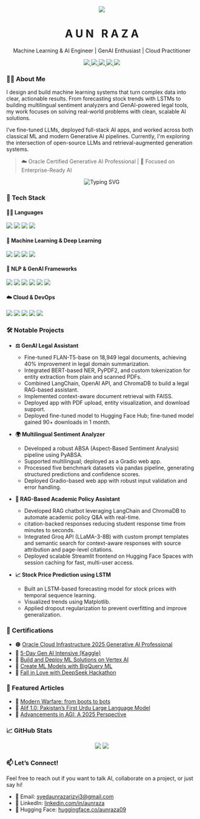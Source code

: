 <!-- Intro Header -->
<div align="center">
<img src="https://readme-typing-svg.herokuapp.com?font=Fira+Code&size=25&duration=2000&pause=1000&center=true&vCenter=true&width=600&lines=Hey+Coders!+I'm+Aun+Raza;AI+Engineer+%7C+Tech+Writer+%7C+ML+Explorer" />
</div>
<h1 align="center" >
   <b>A U N &nbsp; R A Z A</b> 
</h1>
<p align="center"> Machine Learning & AI Engineer |  GenAI Enthusiast |  Cloud Practitioner</p>
<p align="center">
  <a href="https://www.linkedin.com/in/aun-raza-8b2442251/" target="_blank">
    <img src="https://img.shields.io/badge/LinkedIn-%230077B5.svg?style=flat&logo=linkedin&logoColor=white" />
  </a>
  <a href="mailto:syedaunrazarizvi3@gmail.com">
    <img src="https://img.shields.io/badge/Gmail-D14836?style=flat&logo=gmail&logoColor=white" />
  </a>
  <a href="https://huggingface.co/aun09" target="_blank">
    <img src="https://img.shields.io/badge/HuggingFace-%23f2c811.svg?style=flat&logo=huggingface&logoColor=black" />
  </a>
  <a href="https://medium.com/@syedaunrazarizvi3">
    <img src="https://img.shields.io/badge/Medium-black?logo=medium&style=flat" />
  </a>
  <a href="https://www.cloudskillsboost.google/public_profiles/a49ab12d-3dbc-4e32-ae16-99111190110a">
    <img src="https://img.shields.io/badge/Google%20Cloud-4285F4?logo=googlecloud&logoColor=white&style=flat" />
  </a>
</p>


### 🧑‍💻 About Me

I design and build machine learning systems that turn complex data into clear, actionable results. From forecasting stock trends with LSTMs to building multilingual sentiment analyzers and GenAI-powered legal tools, my work focuses on solving real-world problems with clean, scalable AI solutions.

I’ve fine-tuned LLMs, deployed full-stack AI apps, and worked across both classical ML and modern Generative AI pipelines. Currently, I'm exploring the intersection of open-source LLMs and retrieval-augmented generation systems.  

> ☁️ Oracle Certified Generative AI Professional | 🎯 Focused on Enterprise-Ready AI
<p align="center">
<img src="https://readme-typing-svg.herokuapp.com?font=Fira+Code&pause=1000&center=true&vCenter=true&width=435&lines=Crafting+AI-powered+solutions;Exploring+LLMs+%26+Generative+AI;Turning+ideas+into+deployable+models" alt="Typing SVG" />
</p>


### 🚀 Tech Stack

#### 👨‍💻 Languages
<p>
  <img src="https://img.shields.io/badge/Python-3670A0?style=flat&logo=python&logoColor=ffdd54" />
  <img src="https://img.shields.io/badge/Java-ED8B00?style=flat&logo=java&logoColor=white" />
  <img src="https://img.shields.io/badge/C++-00599C?style=flat&logo=c%2B%2B&logoColor=white" />
  <img src="https://img.shields.io/badge/SQL-025E8C?style=flat&logo=postgresql&logoColor=white" />
</p>

#### 🤖 Machine Learning & Deep Learning
<p>
  <img src="https://img.shields.io/badge/Scikit--learn-F7931E?style=flat&logo=scikit-learn&logoColor=white" />
  <img src="https://img.shields.io/badge/TensorFlow-FF6F00?style=flat&logo=TensorFlow&logoColor=white" />
  <img src="https://img.shields.io/badge/PyTorch-EE4C2C?style=flat&logo=pytorch&logoColor=white" />
  <img src="https://img.shields.io/badge/Keras-D00000?style=flat&logo=keras&logoColor=white" />
</p>

#### 🧠 NLP & GenAI Frameworks
<p>
  <img src="https://img.shields.io/badge/HuggingFace-%23f2c811.svg?style=flat&logo=huggingface&logoColor=black" />
  <img src="https://img.shields.io/badge/LangChain-000000?style=flat&logo=langchain&logoColor=white" />
  <img src="https://img.shields.io/badge/OpenAI-412991?style=flat&logo=openai&logoColor=white" />
  <img src="https://img.shields.io/badge/FAISS-0091EA?style=flat" />
  <img src="https://img.shields.io/badge/PyABSA-ff6600?style=flat" />
  <img src="https://img.shields.io/badge/ChromaDB-6D4C41?style=flat" />
</p>

#### ☁️ Cloud & DevOps
<p>
  <img src="https://img.shields.io/badge/GCP-4285F4?style=flat&logo=google-cloud&logoColor=white" />
  <img src="https://img.shields.io/badge/Oracle_Cloud-F80000?style=flat&logo=oracle&logoColor=white" />
  <img src="https://img.shields.io/badge/Vertex_AI-1a73e8?style=flat" />
  <img src="https://img.shields.io/badge/BigQuery-3367D6?style=flat&logo=google-bigquery&logoColor=white" />
  <img src="https://img.shields.io/badge/GitHub-181717?style=flat&logo=github&logoColor=white" />
</p>


### 🛠️ Notable Projects

- **⚖️ GenAI Legal Assistant**
  - Fine-tuned FLAN-T5-base on 18,949 legal documents, achieving 40% improvement in legal domain summarization.
  - Integrated BERT-based NER, PyPDF2, and custom tokenization for entity extraction from plain and scanned PDFs. 
  - Combined LangChain, OpenAI API, and ChromaDB to build a legal RAG-based assistant.
  - Implemented context-aware document retrieval with FAISS.
  - Deployed app with PDF upload, entity visualization, and download support.
  - Deployed fine-tuned model to Hugging Face Hub; fine-tuned model gained 90+ downloads in 1 month.

- **🌍 Multilingual Sentiment Analyzer**
  - Developed a robust ABSA (Aspect-Based Sentiment Analysis) pipeline using PyABSA.
  - Supported multilingual; deployed as a Gradio web app.
  - Processed five benchmark datasets via pandas pipeline, generating structured predictions and confidence scores.
  - Deployed Gradio-based web app with robust input validation and error handling.

- **📃 RAG-Based Academic Policy Assistant**
  - Developed RAG chatbot leveraging LangChain and ChromaDB to automate academic policy Q&A with real-time.
  -  citation-backed responses reducing student response time from minutes to seconds.
  -  Integrated Groq API (LLaMA-3-8B) with custom prompt templates and semantic search for context-aware responses with source attribution and page-level citations.
  -  Deployed scalable Streamlit frontend on Hugging Face Spaces with session caching for fast, multi-user access.
 
- **📈 Stock Price Prediction using LSTM**
  - Built an LSTM-based forecasting model for stock prices with temporal sequence learning.
  - Visualized trends using Matplotlib.
  - Applied dropout regularization to prevent overfitting and improve generalization.

### 📜 Certifications

- 🟠 [Oracle Cloud Infrastructure 2025 Generative AI Professional](https://catalog-education.oracle.com/ords/certview/sharebadge?id=84358782DA14E9D1912F5E3200CDD8974B9BA9AF6A9152CCFB5B810CD4D809A0)
- 🧠 [5-Day Gen AI Intensive (Kaggle)](https://www.kaggle.com/certification/badges/aurrizvi/96)
- 🤖 [Build and Deploy ML Solutions on Vertex AI](https://www.cloudskillsboost.google/public_profiles/a49ab12d-3dbc-4e32-ae16-99111190110a/badges/14133035?utm_medium=social&utm_source=linkedin&utm_campaign=ql-social-share)
- 🧮 [Create ML Models with BigQuery ML](https://www.cloudskillsboost.google/public_profiles/a49ab12d-3dbc-4e32-ae16-99111190110a/badges/14006679?utm_medium=social&utm_source=linkedin&utm_campaign=ql-social-share)
- 🚀 [Fall in Love with DeepSeek Hackathon](https://lablab.ai/u/@aunraza/cm8hc2mtc000khg3055t3lm7c)

### 📝 Featured Articles

- 📄 [Modern Warfare: from boots to bots](https://medium.com/@syedaunrazarizvi3/modern-warfare-from-boots-to-bots-93d0b537aef0)
- 🧠 [Alif 1.0: Pakistan’s First Urdu Large Language Model](https://medium.com/@syedaunrazarizvi3/alif-1-0-pakistans-first-urdu-large-language-model-fe3df61aa993)
- 🤖 [Advancements in AGI: A 2025 Perspective](https://medium.com/@syedaunrazarizvi3/advancements-in-artificial-general-intelligence-agi-a-2025-perspective-f3e95c84ee05)


### 📈 GitHub Stats

<p align="center">
  <img src="https://github-readme-stats.vercel.app/api?username=aunraza19&show_icons=true&theme=radical" />
  <img src="https://github-readme-stats.vercel.app/api/top-langs/?username=aunraza19&layout=compact&theme=radical" />
</p>


### 📫 Let’s Connect!

Feel free to reach out if you want to talk AI, collaborate on a project, or just say hi!

- 📨 Email: syedaunrazarizvi3@gmail.com  
- 🔗 LinkedIn: [linkedin.com/in/aunraza](https://www.linkedin.com/in/aun-raza-8b2442251/)  
- 🤗 Hugging Face: [huggingface.co/aunraza09](https://huggingface.co/aunraza09)
